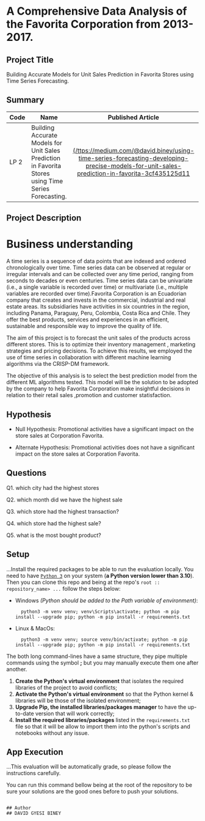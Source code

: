 #  A Comprehensive Data Analysis of the Favorita Corporation from 2013-2017.

## Project Title
Building Accurate Models for Unit Sales Prediction in Favorita Stores using Time Series Forecasting.

## Summary
| Code      | Name        | Published Article |  Deployed App |
|-----------|-------------|:-------------:|------:|
| LP 2 | Building Accurate Models for Unit Sales Prediction in Favorita Stores using Time Series Forecasting.  |  [(/ttps://medium.com/@david.biney/using-time-series-forecasting-developing-precise-models-for-unit-sales-prediction-in-favorita-3cf435125d11](/) | [gyesibiney/Career_Accelerator_LP2-Regression: Live Project 2 for the Post Business Analytics Programme (BAP) Career Acceleration Programme (github.com)](/) |



## Project Description
# Business understanding
A time series is a sequence of data points that are indexed and ordered chronologically over time. Time series data can be observed at regular or irregular intervals and can be collected over any time period, ranging from seconds to decades or even centuries. Time series data can be univariate (i.e., a single variable is recorded over time) or multivariate (i.e., multiple variables are recorded over time).Favorita Corporation is an Ecuadorian company that creates and invests in the commercial, industrial and real estate areas. Its subsidiaries have activities in six countries in the region, including Panama, Paraguay, Peru, Colombia, Costa Rica and Chile. They offer the best products, services and experiences in an efficient, sustainable and responsible way to improve the quality of life. 

The aim of this project is to forecast the unit sales of the products across different stores. This is to optimize their inventory management , marketing strategies  and pricing  decisions. To achieve this results, we employed the use of time series in collaboration with different machine learning algorithms via the CRISP-DM framework. 

The objective of this analysis is to select the best prediction model from the different ML algorithms tested. This model will be the solution to be adopted by the company to help Favorita Corporation make insightful decisions in relation to their retail sales ,promotion and customer statisfaction. 

## Hypothesis
- Null Hypothesis:
Promotional activities have a significant impact on the store sales at Corporation Favorita.

- Alternate Hypothesis:
Promotional activities does not have a significant impact on the store sales at Corporation Favorita.

## Questions
Q1. which city had the highest stores

Q2. which month did we have the highest sale

Q3. which store had the highest transaction?

Q4. which store had the highest sale?

Q5. what is the most bought product?

## Setup
...Install the required packages to be able to run the evaluation locally.
You need to have [`Python 3`](https://www.python.org/) on your system (**a Python version lower than 3.10**). Then you can clone this repo and being at the repo's `root :: repository_name> ...`  follow the steps below:

- Windows *(Python should be added to the Path variable of environment)*:
        
        python3 -m venv venv; venv\Scripts\activate; python -m pip install --upgrade pip; python -m pip install -r requirements.txt  

- Linux & MacOs:
        
        python3 -m venv venv; source venv/bin/activate; python -m pip install --upgrade pip; python -m pip install -r requirements.txt

The both long command-lines have a same structure, they pipe multiple commands using the symbol **;** but you may manually execute them one after another.

1. **Create the Python's virtual environment** that isolates the required libraries of the project to avoid conflicts;
2. **Activate the Python's virtual environment** so that the Python kernel & libraries will be those of the isolated environment;
3. **Upgrade Pip, the installed libraries/packages manager** to have the up-to-date version that will work correctly;
4. **Install the required libraries/packages** listed in the `requirements.txt` file so that it will be allow to import them into the python's scripts and notebooks without any issue.

## App Execution
...This evaluation will be automatically grade, so please follow the instructions carefully. 

You can run this command bellow being at the root of the repository to be sure your solutions are the good ones before to push your solutions.
```command

## Author
## DAVID GYESI BINEY

